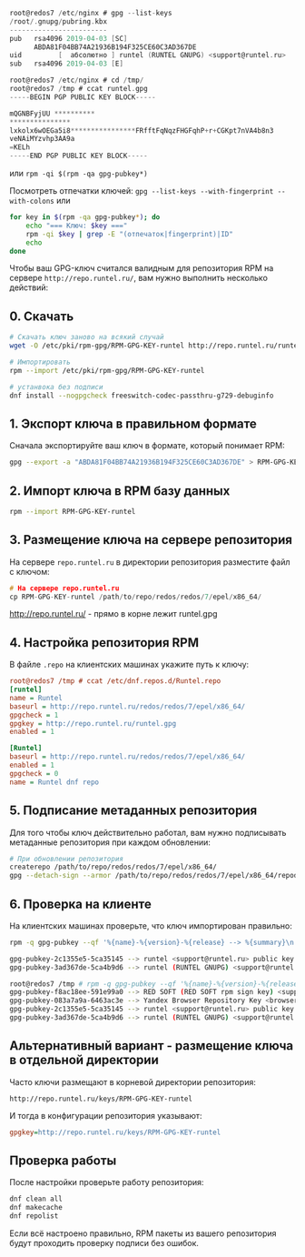 
```c
root@redos7 /etc/nginx # gpg --list-keys 
/root/.gnupg/pubring.kbx
------------------------
pub   rsa4096 2019-04-03 [SC]
      ABDA81F04BB74A21936B194F325CE60C3AD367DE
uid         [  абсолютно ] runtel (RUNTEL GNUPG) <support@runtel.ru>
sub   rsa4096 2019-04-03 [E]

root@redos7 /etc/nginx # cd /tmp/
root@redos7 /tmp # ccat runtel.gpg 
-----BEGIN PGP PUBLIC KEY BLOCK-----

mQGNBFyjUU **********
***************
lxkolx6wOEGa5i8****************FRfftFqNqzFHGFqhP+r+CGKpt7nVA4b8n3
veNAiMYzvhp3AA9a
=KELh
-----END PGP PUBLIC KEY BLOCK-----
```

или `rpm -qi $(rpm -qa gpg-pubkey*)`


Посмотреть отпечатки ключей: `gpg --list-keys --with-fingerprint --with-colons` или
```bash
for key in $(rpm -qa gpg-pubkey*); do
    echo "=== Ключ: $key ==="
    rpm -qi $key | grep -E "(отпечаток|fingerprint)|ID"
    echo
done
```

Чтобы ваш GPG-ключ считался валидным для репозитория RPM на сервере `http://repo.runtel.ru/`, вам нужно выполнить несколько действий:

## 0. Скачать
```bash
# Скачать ключ заново на всякий случай
wget -O /etc/pki/rpm-gpg/RPM-GPG-KEY-runtel http://repo.runtel.ru/runtel.gpg

# Импортировать
rpm --import /etc/pki/rpm-gpg/RPM-GPG-KEY-runtel

# устанвока без подписи
dnf install --nogpgcheck freeswitch-codec-passthru-g729-debuginfo
```

## 1. Экспорт ключа в правильном формате

Сначала экспортируйте ваш ключ в формате, который понимает RPM:

```bash
gpg --export -a "ABDA81F04BB74A21936B194F325CE60C3AD367DE" > RPM-GPG-KEY-runtel
```

## 2. Импорт ключа в RPM базу данных

```bash
rpm --import RPM-GPG-KEY-runtel
```

## 3. Размещение ключа на сервере репозитория

На сервере `repo.runtel.ru` в директории репозитория разместите файл с ключом:

```c
# На сервере repo.runtel.ru
cp RPM-GPG-KEY-runtel /path/to/repo/redos/redos/7/epel/x86_64/
```
http://repo.runtel.ru/ - прямо в корне лежит runtel.gpg

## 4. Настройка репозитория RPM

В файле `.repo` на клиентских машинах укажите путь к ключу:

```ini
root@redos7 /tmp # ccat /etc/dnf.repos.d/Runtel.repo
[runtel]
name = Runtel
baseurl = http://repo.runtel.ru/redos/redos/7/epel/x86_64/
gpgcheck = 1
gpgkey = http://repo.runtel.ru/runtel.gpg
enabled = 1

[Runtel]
baseurl = http://repo.runtel.ru/redos/redos/7/epel/x86_64/
enabled = 1
gpgcheck = 0
name = Runtel dnf repo
```

## 5. Подписание метаданных репозитория

Для того чтобы ключ действительно работал, вам нужно подписывать метаданные репозитория при каждом обновлении:

```bash
# При обновлении репозитория
createrepo /path/to/repo/redos/redos/7/epel/x86_64/
gpg --detach-sign --armor /path/to/repo/redos/redos/7/epel/x86_64/repodata/repomd.xml
```


## 6. Проверка на клиенте

На клиентских машинах проверьте, что ключ импортирован правильно:

```bash
rpm -q gpg-pubkey --qf '%{name}-%{version}-%{release} --> %{summary}\n' | grep runtel

gpg-pubkey-2c1355e5-5ca35145 --> runtel <support@runtel.ru> public key
gpg-pubkey-3ad367de-5ca4b9d6 --> runtel (RUNTEL GNUPG) <support@runtel.ru> public key
```
```bash
root@redos7 /tmp # rpm -q gpg-pubkey --qf '%{name}-%{version}-%{release} --> %{summary}\n'
gpg-pubkey-f8ac18ee-591e99a0 --> RED SOFT (RED SOFT rpm sign key) <support@red-soft.ru> public key
gpg-pubkey-083a7a9a-6463ac3e --> Yandex Browser Repository Key <browser@support.yandex.ru> public key
gpg-pubkey-2c1355e5-5ca35145 --> runtel <support@runtel.ru> public key
gpg-pubkey-3ad367de-5ca4b9d6 --> runtel (RUNTEL GNUPG) <support@runtel.ru> public key
```

## Альтернативный вариант - размещение ключа в отдельной директории

Часто ключи размещают в корневой директории репозитория:

```
http://repo.runtel.ru/keys/RPM-GPG-KEY-runtel
```

И тогда в конфигурации репозитория указывают:
```ini
gpgkey=http://repo.runtel.ru/keys/RPM-GPG-KEY-runtel
```

## Проверка работы

После настройки проверьте работу репозитория:

```bash
dnf clean all
dnf makecache
dnf repolist
```

Если всё настроено правильно, RPM пакеты из вашего репозитория будут проходить проверку подписи без ошибок.







